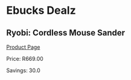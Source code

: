 
# Ebucks Dealz
## Ryobi: Cordless Mouse Sander
[Product Page](https://www.ebucks.com/web/shop/productSelected.do?prodId=335403759&catId=370101825)

Price: R669.00

Savings: 30.0


	